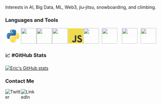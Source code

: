 
Interests in AI, Big Data, ML, Web3, jiu-jitsu, snowboarding, and climbing.

### Languages and Tools

<img src="https://raw.githubusercontent.com/devicons/devicon/master/icons/python/python-original.svg" width="50" height="50"><img src="https://upload.wikimedia.org/wikipedia/commons/9/93/Amazon_Web_Services_Logo.svg" width="50" height="50"><img src="https://user-images.githubusercontent.com/24623425/36042969-f87531d4-0d8a-11e8-9dee-e87ab8c6a9e3.png" width="50" height="50"><img src="https://upload.wikimedia.org/wikipedia/commons/4/4c/Typescript_logo_2020.svg" width="50" height="50"><img src="https://raw.githubusercontent.com/devicons/devicon/master/icons/javascript/javascript-original.svg" width="50" height="50"><img src="https://www.svgrepo.com/show/349342/docker.svg" width="50" height="50"><span style="background-color: white; padding: 5px;">
  <img src="https://i.imgur.com/gDzUzIn.png" width="50" height="50"></span>
<span style="background-color: white; padding: 5px;"><img src="https://upload.wikimedia.org/wikipedia/commons/8/82/Circleci-icon-logo.svg" width="50" height="50"></span><span style="background-color: white; padding: 5px;"><img src="https://upload.wikimedia.org/wikipedia/commons/0/05/Apache_kafka.svg" width="50" height="50"></span>




### &#x1f4c8; #GitHub Stats

[![Eric's GitHub stats](https://github-readme-stats.vercel.app/api?username=ericdwkim&show_icons=true&theme=dark)](https://github.com/anuraghazra/github-readme-stats)


### Contact Me

<a href="https://twitter.com/ericdwkim">
  <img align="left" alt="Twitter" width="50px"
       src="https://upload.wikimedia.org/wikipedia/commons/6/6f/Logo_of_Twitter.svg"/>
  </a>
  
<a href="https://www.linkedin.com/in/ericdwkim/">
  <img align="left" alt="LinkedIn" width="50px"
       src="https://upload.wikimedia.org/wikipedia/commons/8/81/LinkedIn_icon.svg"/>
  </a>
